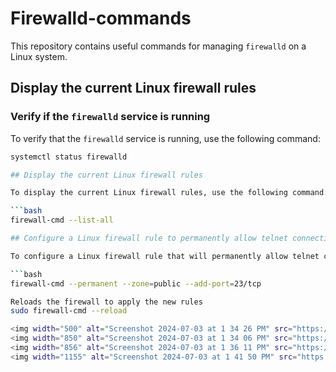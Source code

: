 # Firewalld-commands

This repository contains useful commands for managing `firewalld` on a Linux system. 

## Display the current Linux firewall rules


### Verify if the `firewalld` service is running

To verify that the `firewalld` service is running, use the following command:

```bash
systemctl status firewalld

## Display the current Linux firewall rules

To display the current Linux firewall rules, use the following command:

```bash
firewall-cmd --list-all

## Configure a Linux firewall rule to permanently allow telnet connections from the public zone

To configure a Linux firewall rule that will permanently allow telnet connections from the public zone, use the following command:

```bash
firewall-cmd --permanent --zone=public --add-port=23/tcp

Reloads the firewall to apply the new rules
sudo firewall-cmd --reload

<img width="500" alt="Screenshot 2024-07-03 at 1 34 26 PM" src="https://github.com/ModeCyber/Firewalld-commands-Linux-System/assets/173691504/275b8bfd-2f02-4967-a9e1-e4da90a62b64">
<img width="850" alt="Screenshot 2024-07-03 at 1 34 06 PM" src="https://github.com/ModeCyber/Firewalld-commands-Linux-System/assets/173691504/1cc33f53-cb6b-4762-941d-bf0c60631b55">
<img width="856" alt="Screenshot 2024-07-03 at 1 36 11 PM" src="https://github.com/ModeCyber/Firewalld-commands-Linux-System/assets/173691504/262bb716-61fa-46f3-8b99-78f62daf456c">
<img width="1155" alt="Screenshot 2024-07-03 at 1 41 50 PM" src="https://github.com/ModeCyber/Firewalld-commands-Linux-System/assets/173691504/00c12000-776a-4847-9d7d-304e5fff2086">
